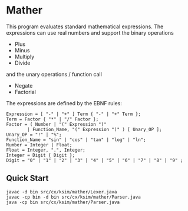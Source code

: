 # Mather

This program evaluates standard mathematical expressions. The expressions can use real numbers and support the binary operations

- Plus
- Minus
- Multiply
- Divide

and the unary operations / function call

- Negate
- Factorial

The expressions are defined by the EBNF rules:

```EBNF
Expression = [ "-" | "+" ] Term { "-" | "+" Term };
Term = Factor { "*" | "/" Factor };
Factor = ( Number | "(" Expression ")"
        | Function_Name, "(" Expression ")" ) [ Unary_OP ];
Unary_OP = "!" | "%";
Function_Name = "sin" | "cos" | "tan" | "log" | "ln";
Number = Integer | Float;
Float = Integer, ".", Integer;
Integer = Digit { Digit };
Digit = "0" | "1" | "2" | "3" | "4" | "5" | "6" | "7" | "8" | "9" ;
```

## Quick Start

```console
javac -d bin src/cx/ksim/mather/Lexer.java
javac -cp bin -d bin src/cx/ksim/mather/Parser.java
java -cp bin src/cx/ksim/mather/Parser.java
```
